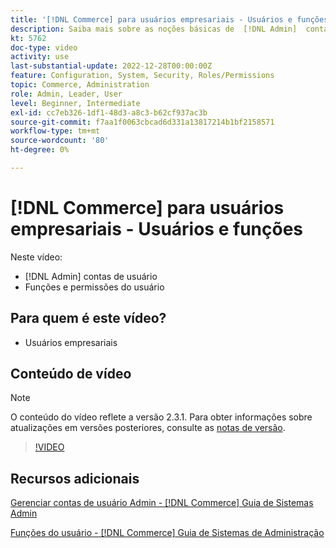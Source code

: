 ```yaml
---
title: '[!DNL Commerce] para usuários empresariais - Usuários e funções'
description: Saiba mais sobre as noções básicas de  [!DNL Admin]  contas de usuário e funções de usuário que determinam permissões.
kt: 5762
doc-type: video
activity: use
last-substantial-update: 2022-12-28T00:00:00Z
feature: Configuration, System, Security, Roles/Permissions
topic: Commerce, Administration
role: Admin, Leader, User
level: Beginner, Intermediate
exl-id: cc7eb326-1df1-48d3-a8c3-b62cf937ac3b
source-git-commit: f7aa1f0063cbcad6d331a13817214b1bf2158571
workflow-type: tm+mt
source-wordcount: '80'
ht-degree: 0%

---
```


# [!DNL Commerce] para usuários empresariais - Usuários e funções

Neste vídeo:

- [!DNL Admin] contas de usuário
- Funções e permissões do usuário

## Para quem é este vídeo?

- Usuários empresariais

## Conteúdo de vídeo

>[!NOTE]
>
>O conteúdo do vídeo reflete a versão 2.3.1. Para obter informações sobre atualizações em versões posteriores, consulte as [notas de versão](https://experienceleague.adobe.com/docs/commerce-operations/release/notes/overview.html?lang=pt-BR).

>[!VIDEO](https://video.tv.adobe.com/v/330052?quality=12&learn=on&captions=por_br)

## Recursos adicionais

[Gerenciar contas de usuário Admin - [!DNL Commerce] Guia de Sistemas Admin](https://experienceleague.adobe.com/docs/commerce-admin/systems/user-accounts/permissions-users-all.html?lang=pt-BR)

[Funções do usuário - [!DNL Commerce] Guia de Sistemas de Administração](https://experienceleague.adobe.com/docs/commerce-admin/systems/user-accounts/permissions-user-roles.html?lang=pt-BR)


